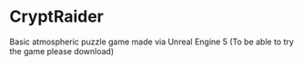 # CryptRaider
Basic atmospheric puzzle game made via Unreal Engine 5
(To be able to try the game please download)
